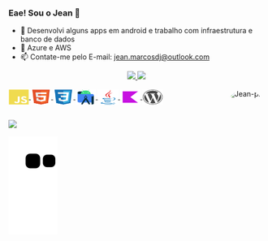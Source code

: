 ### Eae! Sou o Jean 👋

- 🔭 Desenvolvi alguns apps em android e trabalho com infraestrutura e banco de dados
- 🌱 Azure e AWS
- 📫 Contate-me pelo E-mail: jean.marcosdj@outlook.com

<div align="center">
  <a href="https://github.com/Jean-Gon">
  <img height="180em" src="https://github-readme-stats.vercel.app/api?username=Jean-Gon&show_icons=true&theme=dark&include_all_commits=true&count_private=true"/>
  <img height="180em" src="https://github-readme-stats.vercel.app/api/top-langs/?username=Jean-Gon&layout=compact&langs_count=7&theme=dark"/>
</div>
<div style="display: inline_block"><br>
  <img align="center" alt="Jean-Js" height="30" width="40" src="https://raw.githubusercontent.com/devicons/devicon/master/icons/javascript/javascript-plain.svg">
  <img align="center" alt="Jean-HTML" height="30" width="40" src="https://raw.githubusercontent.com/devicons/devicon/master/icons/html5/html5-original.svg">
  <img align="center" alt="Jean-CSS" height="30" width="40" src="https://raw.githubusercontent.com/devicons/devicon/master/icons/css3/css3-original.svg">
  <img align="center" alt="Jean-Csharp" height="30" width="40" src="https://raw.githubusercontent.com/devicons/devicon/master/icons/androidstudio/androidstudio-original.svg">
  <img align="center" alt="Jean-Csharp" height="30" width="40" src="https://raw.githubusercontent.com/devicons/devicon/master/icons/java/java-original.svg">
  <img align="center" alt="Jean-Csharp" height="30" width="40" src="https://raw.githubusercontent.com/devicons/devicon/master/icons/kotlin/kotlin-plain.svg">
  <img align="center" alt="Jean-Csharp" height="30" width="40" src="https://raw.githubusercontent.com/devicons/devicon/master/icons/wordpress/wordpress-plain.svg">
                                                                    
                                                                    
  <img align="right" alt="Jean-pic" height="150" style="border-radius:50px;" src="https://media.giphy.com/media/TiPkSK2MJCrZMEqd62/giphy.gif">
</div>
  
  
  ##
 
<div> 
  <a href="https://www.linkedin.com/jean-jesus-45875016a" target="_blank"><img src="https://img.shields.io/badge/-LinkedIn-%230077B5?style=for-the-badge&logo=linkedin&logoColor=white" target="_blank"></a> 
 
  ![Snake animation](https://github.com/rafaballerini/rafaballerini/blob/output/github-contribution-grid-snake.svg)
 
</div>
